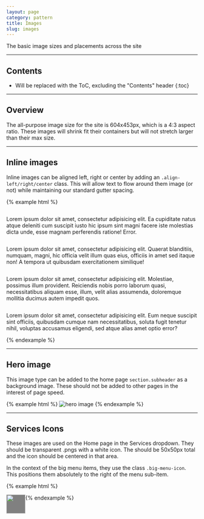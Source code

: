 ```yaml
---
layout: page
category: pattern
title: Images
slug: images
---
```


The basic image sizes and placements across the site

---

## Contents

* Will be replaced with the ToC, excluding the "Contents" header
{:toc}

---

## Overview

The all-purpose image size for the site is 604x453px, which is a 4:3 aspect ratio. These images will shrink fit their containers but will not stretch larger than their max size.

---

## Inline images

Inline images can be aligned left, right or center by adding an `.align-left/right/center` class. This will allow text to flow around them image (or not) while maintaining our standard gutter spacing.

{% example html %}
<div class="grid-row">
	<img src="http://placehold.it/604x453?text=default" alt="">
	<p>Lorem ipsum dolor sit amet, consectetur adipisicing elit. Ea cupiditate natus atque deleniti cum suscipit iusto hic ipsum sint magni facere iste molestias dicta unde, esse magnam perferendis ratione! Error.</p>	
</div>
<div class="grid-row">
	<img class="align-left" src="http://placehold.it/604x453?text=align-left" alt="">
	<p>Lorem ipsum dolor sit amet, consectetur adipisicing elit. Quaerat blanditiis, numquam, magni, hic officia velit illum quas eius, officiis in amet sed itaque non! A tempora ut quibusdam exercitationem similique!</p>
</div>
<div class="grid-row">
	<img class="align-right" src="http://placehold.it/604x453?text=align-right" alt="">
	<p>Lorem ipsum dolor sit amet, consectetur adipisicing elit. Molestiae, possimus illum provident. Reiciendis nobis porro laborum quasi, necessitatibus aliquam esse, illum, velit alias assumenda, doloremque mollitia ducimus autem impedit quos.</p>
</div>
<div class="grid-row">
	<img class="align-center" src="http://placehold.it/604x453?text=align-center" alt="">
	<p>Lorem ipsum dolor sit amet, consectetur adipisicing elit. Eum neque suscipit sint officiis, quibusdam cumque nam necessitatibus, soluta fugit tenetur nihil, voluptas accusamus eligendi, sed atque alias amet optio error?</p>	
</div>
{% endexample %}

---

## Hero image

This image type can be added to the home page `section.subheader` as a background image. These should not be added to other pages in the interest of page speed.

{% example html %}
<img src="http://placehold.it/1200x400" alt="hero image">
{% endexample %}

---

## Services Icons

These images are used on the Home page in the Services dropdown. They should be transparent .pngs with a white icon. The should be 50x50px total and the icon should be centered in that area.

In the context of the big menu items, they use the class `.big-menu-icon`. This positions them absolutely to the right of the menu sub-item.

{% example html %}
<div style="background-color: gray; float: left;">
	<img src="{{ site.baseurl }}/img/parking-icon.png" alt="" width="50" height="50" style="float: left;">
</div>
{% endexample %}